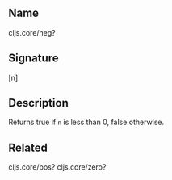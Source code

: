 ## Name
cljs.core/neg?

## Signature
[n]

## Description

Returns true if `n` is less than 0, false otherwise.

## Related
cljs.core/pos?
cljs.core/zero?
